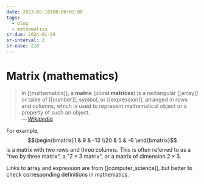 ```yaml
---
date: 2023-05-18T00:00+03:00
tags:
  - blog
  - mathematics
sr-due: 2024-01-29
sr-interval: 2
sr-ease: 218
---
```


# Matrix (mathematics)

> In [[mathematics]], a **matrix** (plural **matrices**) is a rectangular
> [[array]] or table of [[number]], symbol, or [[expression]], arranged in rows
> and columns, which is used to represent mathematical object or a property of
> such an object.\
> — <cite>[Wikipedia](https://en.wikipedia.org/wiki/Matrix_\(mathematics\))</cite>

For example, $$\begin{bmatrix}1 & 9 & -13 \\20 & 5 & -6 \end{bmatrix}$$
is a matrix with two rows and three columns. This is often referred to as a
"two by three matrix", a "$2\times 3$ matrix", or a matrix of dimension
$2\times 3$.

Links to array and expression are from [[computer_science]], but better to check
corresponding definitions in mathematics.
